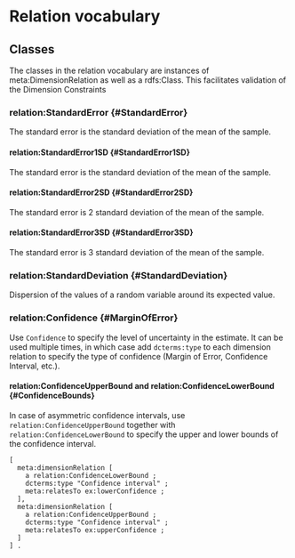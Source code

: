 # Relation vocabulary #

## Classes ##

The classes in the relation vocabulary are instances of meta:DimensionRelation as well as a rdfs:Class.
This facilitates validation of the Dimension Constraints

### relation:StandardError  {#StandardError}
 
 The standard error is the standard deviation of the mean of the sample.

#### relation:StandardError1SD {#StandardError1SD}

 The standard error is the standard deviation of the mean of the sample.

#### relation:StandardError2SD {#StandardError2SD}
 The standard error is 2 standard deviation of the mean of the sample.

#### relation:StandardError3SD {#StandardError3SD}
The standard error is 3 standard deviation of the mean of the sample.

### relation:StandardDeviation {#StandardDeviation}
 
 Dispersion of the values of a random variable around its expected value.

### relation:Confidence {#MarginOfError}
 
Use `Confidence` to specify the level of uncertainty in the estimate. It can be used multiple times,
in which case add `dcterms:type` to each dimension relation to specify the type of confidence 
(Margin of Error, Confidence Interval, etc.).
 
#### relation:ConfidenceUpperBound and relation:ConfidenceLowerBound {#ConfidenceBounds}

In case of asymmetric confidence intervals, use `relation:ConfidenceUpperBound` together with 
`relation:ConfidenceLowerBound` to specify the upper and lower bounds of the confidence interval.

```turtle
[
  meta:dimensionRelation [ 
    a relation:ConfidenceLowerBound ;
    dcterms:type "Confidence interval" ;
    meta:relatesTo ex:lowerConfidence ; 
  ],
  meta:dimensionRelation [ 
    a relation:ConfidenceUpperBound ;
    dcterms:type "Confidence interval" ;
    meta:relatesTo ex:upperConfidence ; 
  ]
] .
```
